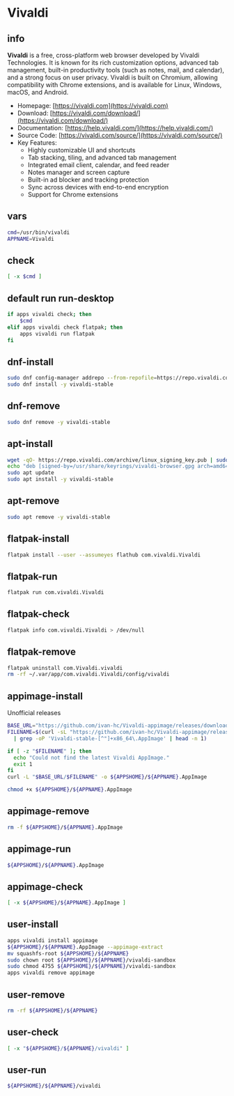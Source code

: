# Vivaldi

## info
**Vivaldi** is a free, cross-platform web browser developed by Vivaldi Technologies. It is known for its rich customization options, advanced tab management, built-in productivity tools (such as notes, mail, and calendar), and a strong focus on user privacy. Vivaldi is built on Chromium, allowing compatibility with Chrome extensions, and is available for Linux, Windows, macOS, and Android.

- Homepage: [https://vivaldi.com](https://vivaldi.com)
- Download: [https://vivaldi.com/download/](https://vivaldi.com/download/)
- Documentation: [https://help.vivaldi.com/](https://help.vivaldi.com/)
- Source Code: [https://vivaldi.com/source/](https://vivaldi.com/source/)
- Key Features:
  - Highly customizable UI and shortcuts
  - Tab stacking, tiling, and advanced tab management
  - Integrated email client, calendar, and feed reader
  - Notes manager and screen capture
  - Built-in ad blocker and tracking protection
  - Sync across devices with end-to-end encryption
  - Support for Chrome extensions


## vars
```sh
cmd=/usr/bin/vivaldi
APPNAME=Vivaldi
```

## check
```sh
[ -x $cmd ]
```

## default run run-desktop
```sh background
if apps vivaldi check; then
    $cmd
elif apps vivaldi check flatpak; then
    apps vivaldi run flatpak
fi
```

## dnf-install
```sh
sudo dnf config-manager addrepo --from-repofile=https://repo.vivaldi.com/archive/vivaldi-fedora.repo
sudo dnf install -y vivaldi-stable
```

## dnf-remove
```sh
sudo dnf remove -y vivaldi-stable
```

## apt-install
```sh
wget -qO- https://repo.vivaldi.com/archive/linux_signing_key.pub | sudo gpg --dearmor -o /usr/share/keyrings/vivaldi-browser.gpg
echo "deb [signed-by=/usr/share/keyrings/vivaldi-browser.gpg arch=amd64] https://repo.vivaldi.com/archive/deb/ stable main" | sudo tee /etc/apt/sources.list.d/vivaldi.list
sudo apt update
sudo apt install -y vivaldi-stable
```

## apt-remove
```sh
sudo apt remove -y vivaldi-stable
```

## flatpak-install
```sh
flatpak install --user --assumeyes flathub com.vivaldi.Vivaldi
```

## flatpak-run
```sh
flatpak run com.vivaldi.Vivaldi
```

## flatpak-check
```sh
flatpak info com.vivaldi.Vivaldi > /dev/null
```

## flatpak-remove
```sh
flatpak uninstall com.Vivaldi.vivaldi
rm -rf ~/.var/app/com.vivaldi.Vivaldi/config/vivaldi
```

## appimage-install
Unofficial releases

```sh
BASE_URL="https://github.com/ivan-hc/Vivaldi-appimage/releases/download/continuous"
FILENAME=$(curl -sL "https://github.com/ivan-hc/Vivaldi-appimage/releases/expanded_assets/continuous" \
  | grep -oP 'Vivaldi-stable-[^"]+x86_64\.AppImage' | head -n 1)

if [ -z "$FILENAME" ]; then
  echo "Could not find the latest Vivaldi AppImage."
  exit 1
fi
curl -L "$BASE_URL/$FILENAME" -o ${APPSHOME}/${APPNAME}.AppImage

chmod +x ${APPSHOME}/${APPNAME}.AppImage
```

## appimage-remove
```sh
rm -f ${APPSHOME}/${APPNAME}.AppImage
```

## appimage-run
```sh
${APPSHOME}/${APPNAME}.AppImage
```

## appimage-check
```sh
[ -x ${APPSHOME}/${APPNAME}.AppImage ]
```

## user-install
```sh
apps vivaldi install appimage
${APPSHOME}/${APPNAME}.AppImage --appimage-extract
mv squashfs-root ${APPSHOME}/${APPNAME}
sudo chown root ${APPSHOME}/${APPNAME}/vivaldi-sandbox
sudo chmod 4755 ${APPSHOME}/${APPNAME}/vivaldi-sandbox
apps vivaldi remove appimage
```

## user-remove
```sh
rm -rf ${APPSHOME}/${APPNAME}
```

## user-check
```sh
[ -x "${APPSHOME}/${APPNAME}/vivaldi" ]
```

## user-run
```sh
${APPSHOME}/${APPNAME}/vivaldi
```
